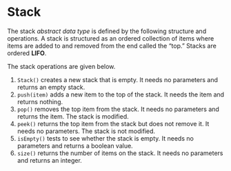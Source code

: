 # Stack

The stack *abstract data type* is defined by the following structure and operations. 
A stack is structured as an ordered collection of items where items are added to and removed from the end called the “top.” Stacks are ordered **LIFO**. 

The stack operations are given below.

1. `Stack()` creates a new stack that is empty. It needs no parameters and returns an empty stack.
2. `push(item)` adds a new item to the top of the stack. It needs the item and returns nothing.
3. `pop()` removes the top item from the stack. It needs no parameters and returns the item. The stack is modified.
4. `peek()` returns the top item from the stack but does not remove it. It needs no parameters. The stack is not modified.
5. `isEmpty()` tests to see whether the stack is empty. It needs no parameters and returns a boolean value.
6. `size()` returns the number of items on the stack. It needs no parameters and returns an integer.
